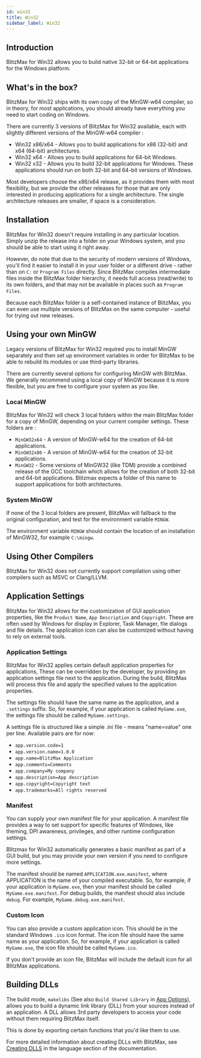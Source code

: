 ```yaml
---
id: win32
title: Win32
sidebar_label: Win32
---
```


## Introduction

BlitzMax for Win32 allows you to build native 32-bit or 64-bit applications for the Windows platform.

## What's in the box?

BlitzMax for Win32 ships with its own copy of the MinGW-w64 compiler,
so in theory, for most applications, you should already have everything you need
to start coding on Windows.

There are currently 3 versions of BlitzMax for Win32 available, each with
slightly different versions of the MinGW-w64 compiler :
* Win32 x86/x64 - Allows you to build applications for x86 (32-bit) and x64 (64-bit) architectures.
* Win32 x64 - Allows you to build applications for 64-bit Windows.
* Win32 x32 - Allows you to build 32-bit applications for Windows. These applications should run on both 32-bit and 64-bit versions of Windows.

Most developers choose the x86/x64 release, as it provides them with most
flexibility, but we provide the other releases for those that are only interested
in producing applications for a single architecture. The single architecture releases
are smaller, if space is a consideration.

## Installation

BlitzMax for Win32 doesn't require installing in any particular location.
Simply unzip the release into a folder on your Windows system, and you should be able to start
using it right away.

However, do note that due to the security of modern versions of Windows, you'll find
it easier to install it in your user folder or a different drive - rather than on `C:` or `Program Files` directly.
Since BlitzMax compiles intermediate files inside the BlitzMax folder hierarchy, it needs
full access (read/write) to its own folders, and that may not be available in places such as
`Program Files`.

Because each BlitzMax folder is a self-contained instance of BlitzMax, you can even use
multiple versions of BlitzMax on the same computer - useful for trying out new releases.

## Using your own MinGW

Legacy versions of BlitzMax for Win32 required you to install MinGW separately and then set up
environment variables in order for BlitzMax to be able to rebuild its modules or use third-party
libraries.

There are currently several options for configuring MinGW with BlitzMax. We
generally recommend using a local copy of MinGW because it is more flexible,
but you are free to configure your system as you like.

### Local MinGW

BlitzMax for Win32 will check 3 local folders within the main BlitzMax
folder for a copy of MinGW, depending on your current compiler settings. These folders are :

* `MinGW32x64` - A version of MinGW-w64 for the creation of 64-bit applications.
* `MinGW32x86` - A version of MinGW-w64 for the creation of 32-bit applications.
* `MinGW32` - Some versions of MinGW32 (like TDM) provide a combined release of the GCC toolchain which allows for the creation of both 32-bit and 64-bit applications. Blitzmax expects a folder of this name to support applications for both architectures.

### System MinGW

If none of the 3 local folders are present, BlitzMax will fallback to the
original configuration,
and test for the environment variable `MINGW`.

The environment variable `MINGW` should contain the location of an installation of
MinGW32, for example `C:\mingw`.

## Using Other Compilers

BlitzMax for Win32 does not currently support compilation using other compilers such
as MSVC or Clang/LLVM.

## Application Settings

BlitzMax for Win32 allows for the customization of GUI application properties, like
the `Product Name`, `App Description` and `Copyright`. These are often used by Windows
for display in Explorer, Task Manager, file dialogs and file details. The application
icon can also be customized without having to rely on external tools.

### Application Settings

BlitzMax for Win32 applies certain default application properties for applications, These
can be overridden by the developer, by providing an application settings file next to the
application. During the build, BlitzMax will process this file and apply the specified
values to the application properties.

The settings file should have the same name as the application, and a `.settings` suffix.
So, for example, if your application is called `MyGame.exe`, the settings file should be
called `MyGame.settings`.

A settings file is structured like a simple .ini file - means "name=value" one per line. Available pairs are for now:
* `app.version.code=1`
* `app.version.name=1.0.0`
* `app.name=BlitzMax Application`
* `app.comments=Comments`
* `app.company=My company`
* `app.description=App description`
* `app.copyright=Copyright text`
* `app.trademarks=All rights reserved`

### Manifest

You can supply your own manifest file for your application. A manifest file provides a way to
set support for specific features of Windows, like theming, DPI awareness, privileges, and
other runtime configuration settings.

Blitzmax for Win32 automatically generates a basic manifest as part of a GUI build, but you may
provide your own version if you need to configure more settings.

The manifest should be named `APPLICATION.exe.manifest`, where APPLICATION is the name of your
compiled executable. So, for example, if your application is `MyGame.exe`, then your manifest
should be called `MyGame.exe.manifest`.
For debug builds, the manifest should also include `debug`. For example, `MyGame.debug.exe.manifest`.

### Custom Icon

You can also provide a custom application icon. This should be in the standard Windows `.ico`
icon format. The icon file should have the same name as your application. So, for example, if
your application is called `MyGame.exe`, the icon file should be called `MyGame.ico`.

If you don't provide an icon file, BlitzMax will include the default icon for all BlitzMax applications.

## Building DLLs

The build mode, `makelibs` (See also `Build Shared Library` in [App Options]), allows you to build a dynamic link library (DLL) from your
sources instead of an application. A DLL allows 3rd party developers to access your code
without them requiring BlitzMax itself.

This is done by exporting certain functions that you'd like them to use.

For more detailed information about creating DLLs with BlitzMax, see [Creating DLLS] in
the language section of the documentation.

[Creating DLLS]: ../../language/creating_dlls
[App Options]: ../../tools/maxide/#app-options
